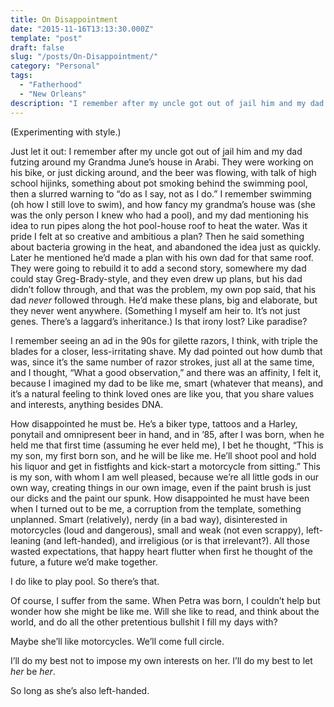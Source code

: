 ```yaml
---
title: On Disappointment
date: "2015-11-16T13:13:30.000Z"
template: "post"
draft: false
slug: "/posts/On-Disappointment/"
category: "Personal"
tags:
  - "Fatherhood"
  - "New Orleans"
description: "I remember after my uncle got out of jail him and my dad futzing around my Grandma June's house in Arabi..."
---
```


(Experimenting with style.)

Just let it out: I remember after my uncle got out of jail him and my dad futzing around my Grandma June’s house in Arabi. They were working on his bike, or just dicking around, and the beer was flowing, with talk of high school hijinks, something about pot smoking behind the swimming pool, then a slurred warning to “do as I say, not as I do.” I remember swimming (oh how I still love to swim), and how fancy my grandma’s house was (she was the only person I knew who had a pool), and my dad mentioning his idea to run pipes along the hot pool-house roof to heat the water. Was it pride I felt at so creative and ambitious a plan? Then he said something about bacteria growing in the heat, and abandoned the idea just as quickly. Later he mentioned he’d made a plan with his own dad for that same roof. They were going to rebuild it to add a second story, somewhere my dad could stay Greg-Brady-style, and they even drew up plans, but his dad didn’t follow through, and that was the problem, my own pop said, that his dad <em>never</em> followed through. He’d make these plans, big and elaborate, but they never went anywhere. (Something I myself am heir to. It’s not just genes. There’s a laggard’s inheritance.) Is that irony lost? Like paradise?

I remember seeing an ad in the 90s for gilette razors, I think, with triple the blades for a closer, less-irritating shave. My dad pointed out how dumb that was, since it’s the same number of razor strokes, just all at the same time, and I thought, “What a good observation,” and there was an affinity, I felt it, because I imagined my dad to be like me, smart (whatever that means), and it’s a natural feeling to think loved ones are like you, that you share values and interests, anything besides DNA.

How disappointed he must be. He’s a biker type, tattoos and a Harley, ponytail and omnipresent beer in hand, and in ’85, after I was born, when he held me that first time (assuming he ever held me), I bet he thought, “This is my son, my first born son, and he will be like me. He’ll shoot pool and hold his liquor and get in fistfights and kick-start a motorcycle from sitting.” This is my son, with whom I am well pleased, because we’re all little gods in our own way, creating things in our own image, even if the paint brush is just our dicks and the paint our spunk. How disappointed he must have been when I turned out to be me, a corruption from the template, something unplanned. Smart (relatively), nerdy (in a bad way), disinterested in motorcycles (loud and dangerous), small and weak (not even scrappy), left-leaning (and left-handed), and irreligious (or is that irrelevant?). All those wasted expectations, that happy heart flutter when first he thought of the future, a future we’d make together.

I do like to play pool. So there’s that.

Of course, I suffer from the same. When Petra was born, I couldn’t help but wonder how she might be like me. Will she like to read, and think about the world, and do all the other pretentious bullshit I fill my days with?

Maybe she’ll like motorcycles. We’ll come full circle.

I’ll do my best not to impose my own interests on her. I’ll do my best to let <em>her</em> be <em>her</em>.

So long as she’s also left-handed.